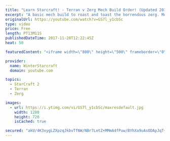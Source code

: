 ```yaml
---
title: "Learn Starcraft! - Terran v Zerg Mech Build Order! (Updated 2018)"
excerpt: "A basic mech build to roast and toast the horrendous zerg. Meant for lower level players looking for some direction! -- Watch live at https://www.twitch.tv/wintergaming"
originalUrl: https://youtube.com/watch?v=GS7l_y1cbSc
type: video
price: Free
length: PT13M11S
publishedDateTime: 2017-11-20T12:22:45Z
heat: 50

featuredContent: "<iframe width=\"800\" height=\"500\" frameborder=\"0\" src=\"https://www.youtube.com/embed/GS7l_y1cbSc\" allow=\"accelerometer; autoplay; encrypted-media; gyroscope; picture-in-picture\" allowfullscreen></iframe>"

provider:
  name: WinterStarcraft
  domain: youtube.com

topics:
  - StarCraft 2
  - Terran
  - Zerg

images:
  - url: https://i.ytimg.com/vi/GS7l_y1cbSc/maxresdefault.jpg
    width: 1280
    height: 720
    isCached: true

secured: "akU/4K3xygLZXpzqJkbvTfNW/NBr7LetZ+MMmA4fPuw/BYhXa9uAsODApJqT++JSNmfKyTYQqFJyApQNx9DrFvsMZjAM7Oh68T5Rk2r0lagAjLyE4Hw4ALnH2bM5sQvT8i2mPhAUln+LJ6Vt4m0IKiE1ZC1RxhyRwQ9FQsucAPVeR9xYr+mbgAyWS2gjGoxyoExI0fUpwlRaM9/YN3rkY1ZGDmvZNFKp33y5w16oOqFg9/+T4l7SdxEFeoasC310kyP6l23OCRm6pHKIfEnAlm8rrqDA7uGOSe0G25yb6DFC6m4bvjmcNNQg9cOZ11CYLB/+yXZJGWIqB/X6UBJ5lhDt82iX/eQYioyh6LH7n9s4F+DkJIu+lBYV8GuDjd5QZi5n9sdkm14JV8IhD2USkQDJ273NJ52KnpFEqp0G/m4=;97cOEmOYRHKtQQuzuNsgAQ=="
---
```


